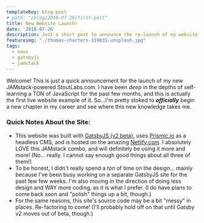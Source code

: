 ```yaml
---
templateKey: blog-post
# path: "/blog/2018-07-26/first-post"
title: New Website Launch!
date: '2018-07-26'
description: Just a short post to announce the re-launch of my website. Now built with a tasty GatsbyJS and Prismic flavored JAMstack!
featureimg: "./thomas-charters-319031-unsplash.jpg"
tags:
  - news
  - gatsbyjs
  - jamstack
---
```


Welcome! This is just a quick announcement for the launch of my new JAMstack-powered StoutLabs.com. I have been _deep_ in the depths of self-learning a TON of JavaScript for the past few months, and this is actually the first live website example of it. So...I'm pretty stoked to **_officially_** begin a new chapter in my career and see where this new knowledge takes me.

### Quick Notes About the Site:

- This website was built with [GatsbyJS (v2 beta)](http://www.gatsbyjs.org), uses [Prismic.io](http://www.prismic.io) as a headless CMS, and is hosted on the amazing [Netlify.com](http://www.netlify.com). I absolutely LOVE this JAMstack combo, and will definitely be using it more and more! (No... really. I cannot say enough good things about all three of them!)
- To be honest, I didn't really spend a _ton_ of time on the design... mainly because I've been busy working on a separate GatsbyJS site for the past few few weeks. I'm also moving in the direction of doing less design and WAY more coding, as it is what I prefer. (I do have plans to come back soon and "polish" things up a bit, though.)
- For the same reasons, this site's source code may be a bit "messy" in places. Re-factoring to come! (I'll probably hold off on that until Gatsby v2 moves out of beta, though.)
